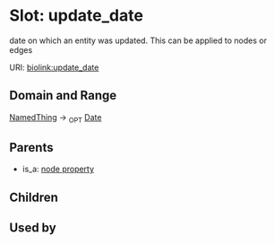 
# Slot: update_date


date on which an entity was updated. This can be applied to nodes or edges

URI: [biolink:update_date](https://w3id.org/biolink/vocab/update_date)


## Domain and Range

[NamedThing](NamedThing.md) &#8594;  <sub>OPT</sub> [Date](types/Date.md)

## Parents

 *  is_a: [node property](node_property.md)

## Children


## Used by


